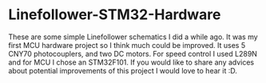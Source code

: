 # Linefollower-STM32-Hardware
These are some simple Linefollower schematics I did a while ago. It was my first MCU hardware project so I think much could be improved.
It uses 5 CNY70 photocouplers, and two DC motors. For speed control I used L289N and for MCU I chose an STM32F101.
If you would like to share any advices about potential improvements of this project I would love to hear it :D.

